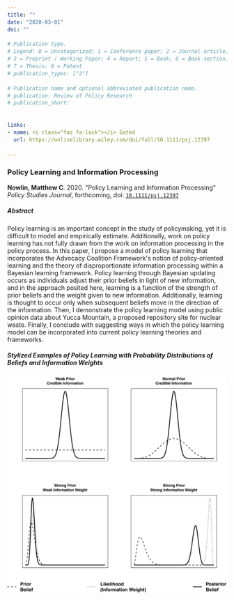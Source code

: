 ```yaml
---
title: ""
date: "2020-03-01"
doi: ""

# Publication type.
# Legend: 0 = Uncategorized; 1 = Conference paper; 2 = Journal article;
# 3 = Preprint / Working Paper; 4 = Report; 5 = Book; 6 = Book section;
# 7 = Thesis; 8 = Patent
# publication_types: ["2"]

# Publication name and optional abbreviated publication name.
# publication: Review of Policy Research
# publication_short: 


links:
- name: <i class="fas fa-lock"></i> Gated
  url: https://onlinelibrary.wiley.com/doi/full/10.1111/psj.12397

---
```


### Policy Learning and Information Processing 

**Nowlin, Matthew C**. 2020. "Policy Learning and Information Processing" _Policy Studies Journal_, forthcoming, doi: <a href="https://doi.org/10.1111/psj.12397" itemprop="url">`10.1111/psj.12397`</span></a> 


##### Abstract 
Policy learning is an important concept in the study of policymaking, yet it is difficult to model and empirically estimate. Additionally, work on policy learning has not fully drawn from the work on information processing in the policy process. In this paper, I propose a model of policy learning that incorporates the Advocacy Coalition Framework's notion of policy‐oriented learning and the theory of disproportionate information processing within a Bayesian learning framework. Policy learning through Bayesian updating occurs as individuals adjust their prior beliefs in light of new information, and in the approach posited here, learning is a function of the strength of prior beliefs and the weight given to new information. Additionally, learning is thought to occur only when subsequent beliefs move in the direction of the information. Then, I demonstrate the policy learning model using public opinion data about Yucca Mountain, a proposed repository site for nuclear waste. Finally, I conclude with suggesting ways in which the policy learning model can be incorporated into current policy learning theories and frameworks.

##### Stylized Examples of Policy Learning with Probability Distributions of Beliefs and Information Weights

![](fig.jpg)

